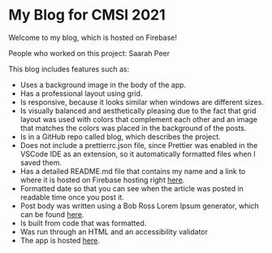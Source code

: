 # My Blog for CMSI 2021

Welcome to my blog, which is hosted on Firebase!

People who worked on this project: Saarah Peer

This blog includes features such as:

- Uses a background image in the body of the app.
- Has a professional layout using grid.
- Is responsive, because it looks similar when windows are different sizes.
- Is visually balanced and aesthetically pleasing due to the fact that grid layout was used with colors that complement each other and an image that matches the colors was placed in the background of the posts.
- Is in a GitHub repo called blog, which describes the project.
- Does not include a prettierrc.json file, since Prettier was enabled in the VSCode IDE as an extension, so it automatically formatted files when I saved them.
- Has a detailed README.md file that contains my name and a link to where it is hosted on Firebase hosting right [here](https://console.firebase.google.com/project/blog-e59ab/overview).
- Formatted date so that you can see when the article was posted in readable time once you post it.
- Post body was written using a Bob Ross Lorem Ipsum generator, which can be found [here](https://www.bobrosslipsum.com/).
- Is built from code that was formatted.
- Was run through an HTML and an accessibility validator
- The app is hosted [here](https://blog-e59ab.web.app).
